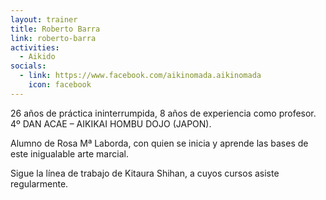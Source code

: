 ```yaml
---
layout: trainer
title: Roberto Barra
link: roberto-barra
activities:
  - Aikido
socials:
  - link: https://www.facebook.com/aikinomada.aikinomada
    icon: facebook
---
```

<p>26 años de práctica ininterrumpida, 8 años de experiencia como profesor. 4º DAN ACAE – AIKIKAI HOMBU DOJO (JAPON).</p>

<p>Alumno de Rosa Mª Laborda, con quien se inicia y aprende las bases de este inigualable  arte marcial.</p>
<p>Sigue la línea de trabajo de Kitaura Shihan, a cuyos cursos asiste regularmente.</p>
